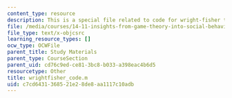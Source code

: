 ```yaml
---
content_type: resource
description: This is a special file related to code for wright-fisher topic.
file: /media/courses/14-11-insights-from-game-theory-into-social-behavior-fall-2013/c7cd6431368521e28de8aa1117c10adb_wrightfisher_code.m
file_type: text/x-objcsrc
learning_resource_types: []
ocw_type: OCWFile
parent_title: Study Materials
parent_type: CourseSection
parent_uid: cd76c9ed-ce81-3bc8-b033-a398eac4b6d5
resourcetype: Other
title: wrightfisher_code.m
uid: c7cd6431-3685-21e2-8de8-aa1117c10adb
---
```


